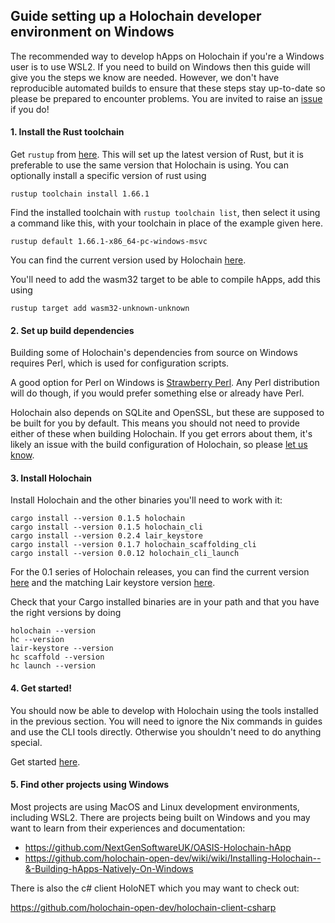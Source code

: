 ## Guide setting up a Holochain developer environment on Windows

The recommended way to develop hApps on Holochain if you're a Windows user is to use WSL2. If you need to build on Windows
then this guide will give you the steps we know are needed. However, we don't have reproducible automated builds to ensure
that these steps stay up-to-date so please be prepared to encounter problems. You are invited to raise an 
[issue](https://github.com/holochain/holochain/issues/new?assignees=&labels=&projects=&template=bug_report.md&title=%5BBUG%5D) 
if you do!

#### 1. Install the Rust toolchain

Get `rustup` from [here](https://www.rust-lang.org/tools/install). This will set up the latest version of Rust, but it is 
preferable to use the same version that Holochain is using. You can optionally install a specific version of rust using

```shell
rustup toolchain install 1.66.1
```

Find the installed toolchain with `rustup toolchain list`, then select it using a command like this, with your toolchain 
in place of the example given here.

```shell
rustup default 1.66.1-x86_64-pc-windows-msvc
```

You can find the current version used by Holochain [here](https://github.com/holochain/holochain/blob/develop/nix/modules/holochain.nix#L8).

You'll need to add the wasm32 target to be able to compile hApps, add this using

```
rustup target add wasm32-unknown-unknown
```

#### 2. Set up build dependencies

Building some of Holochain's dependencies from source on Windows requires Perl, which is used for configuration scripts.

A good option for Perl on Windows is [Strawberry Perl](https://strawberryperl.com/). Any Perl distribution will do though,
if you would prefer something else or already have Perl.

Holochain also depends on SQLite and OpenSSL, but these are supposed to be built for you by default. This means you should 
not need to provide either of these when building Holochain. If you get errors about them, it's likely an issue with the 
build configuration of Holochain, so please [let us know](https://github.com/holochain/holochain/issues/new?assignees=&labels=&projects=&template=bug_report.md&title=%5BBUG%5D).

#### 3. Install Holochain 

Install Holochain and the other binaries you'll need to work with it:

```shell
cargo install --version 0.1.5 holochain
cargo install --version 0.1.5 holochain_cli
cargo install --version 0.2.4 lair_keystore
cargo install --version 0.1.7 holochain_scaffolding_cli
cargo install --version 0.0.12 holochain_cli_launch
```

For the 0.1 series of Holochain releases, you can find the current version [here](https://github.com/holochain/holochain/blob/develop/versions/0_1/flake.nix#L5)
and the matching Lair keystore version [here](https://github.com/holochain/holochain/blob/develop/versions/0_1/flake.nix#L10).

Check that your Cargo installed binaries are in your path and that you have the right versions by doing

```shell
holochain --version
hc --version
lair-keystore --version
hc scaffold --version
hc launch --version
```

#### 4. Get started!

You should now be able to develop with Holochain using the tools installed in the previous section. You will need to ignore
the Nix commands in guides and use the CLI tools directly. Otherwise you shouldn't need to do anything special.

Get started [here](https://developer.holochain.org/get-building/).

#### 5. Find other projects using Windows

Most projects are using MacOS and Linux development environments, including WSL2. There are projects being built on Windows 
and you may want to learn from their experiences and documentation:

- https://github.com/NextGenSoftwareUK/OASIS-Holochain-hApp
- https://github.com/holochain-open-dev/wiki/wiki/Installing-Holochain--&-Building-hApps-Natively-On-Windows

There is also the c# client HoloNET which you may want to check out:

https://github.com/holochain-open-dev/holochain-client-csharp
